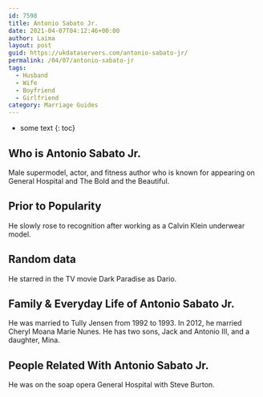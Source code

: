 ```yaml
---
id: 7598
title: Antonio Sabato Jr.
date: 2021-04-07T04:12:46+00:00
author: Laima
layout: post
guid: https://ukdataservers.com/antonio-sabato-jr/
permalink: /04/07/antonio-sabato-jr
tags:
  - Husband
  - Wife
  - Boyfriend
  - Girlfriend
category: Marriage Guides
---
```


* some text
{: toc}


## Who is Antonio Sabato Jr.
                  
                  
                  
Male supermodel, actor, and fitness author who is known for appearing on General Hospital and The Bold and the Beautiful.
                  
              
            
              
            
                
                
                
## Prior to Popularity
                  
                  
                  
He slowly rose to recognition after working as a Calvin Klein underwear model.
                  
              
            
              
            
                
                
                
## Random data
                  
                  
                  
He starred in the TV movie Dark Paradise as Dario.
                  
              
            
              
            
                
                
                
## Family & Everyday Life of Antonio Sabato Jr.
                  
                  
                  
He was married to Tully Jensen from 1992 to 1993. In 2012, he married Cheryl Moana Marie Nunes. He has two sons, Jack and Antonio III, and a daughter, Mina.
                  
              
            
              
            
                
                
                
## People Related With Antonio Sabato Jr.
                  
                  
                  
He was on the soap opera General Hospital with Steve Burton.
                  
              
            
              
            
                
              
            
              
              
            
            
              
            
          
          
          